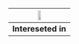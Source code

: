 
| <img src="https://media.giphy.com/media/L13NsH0Aij4Sf2Gdjt/giphy.gif" width="25%" height="25%"/> | 
| --- | 
| __Intereseted in__ |
